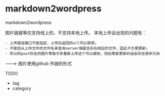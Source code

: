 # markdown2wordpress
markdown2wordpress

图片链接等仅支持线上的，不支持本地上传。
本地上传会出现的问题有：
    
    - 上传路径接口不能指定，上传后返回的url可以获得;
    - 不能但从上传文件的文件名来查询server端是否存在相应的文件，因此不方便更新;
    - 所以的post存在的图片等每次多重新上传这个可以做到，但如果是更新的话会存在很多冗余

---> 图片使用github 外链的形式


TODO

- tag
- category
